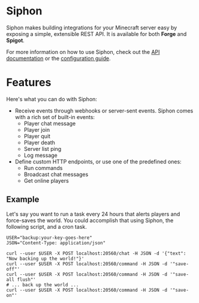 # Siphon

Siphon makes building integrations for your Minecraft server easy by exposing a simple, extensible REST API. It is available for both **Forge** and **Spigot**.

For more information on how to use Siphon, check out the [API documentation](docs/API.md) or the [configuration guide](docs/CONFIGURING.md).

# Features

Here's what you can do with Siphon:
* Receive events through webhooks or server-sent events. Siphon comes with a rich set of built-in events:
  * Player chat message
  * Player join
  * Player quit
  * Player death
  * Server list ping
  * Log message
* Define custom HTTP endpoints, or use one of the predefined ones:
  * Run commands
  * Broadcast chat messages
  * Get online players

## Example

Let's say you want to run a task every 24 hours that alerts players and force-saves the world. You could accomplish that using Siphon, the following script, and a cron task.

```shell
USER="backup:your-key-goes-here"
JSON="Content-Type: application/json"

curl --user $USER -X POST localhost:20560/chat -H JSON -d '{"text": "Now backing up the world!"}'
curl --user $USER -X POST localhost:20560/command -H JSON -d '"save-off"'
curl --user $USER -X POST localhost:20560/command -H JSON -d '"save-all flush"'
# ... back up the world ...
curl --user $USER -X POST localhost:20560/command -H JSON -d '"save-on"'
```
